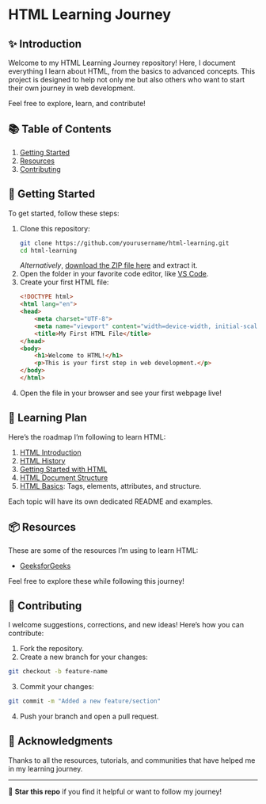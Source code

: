 # HTML Learning Journey 

## ✨ Introduction

Welcome to my HTML Learning Journey repository! Here, I document everything I learn about HTML, from the basics to advanced concepts. This project is designed to help not only me but also others who want to start their own journey in web development.

Feel free to explore, learn, and contribute!

## 📚 Table of Contents

1. [Getting Started](#getting-started)
8. [Resources](#resources)
9. [Contributing](#contributing)

## 🚀 Getting Started

To get started, follow these steps:

1. Clone this repository:
	```bash
	git clone https://github.com/yourusername/html-learning.git
	cd html-learning
	```
	_Alternatively_, [download the ZIP file here](https://github.com/lakshminadhm/HTML_Learning/archive/refs/heads/main.zip) and extract it.
2. Open the folder in your favorite code editor, like [VS Code](https://code.visualstudio.com/).
3. Create your first HTML file:
	```html
	<!DOCTYPE html>
	<html lang="en">
	<head>
	    <meta charset="UTF-8">
	    <meta name="viewport" content="width=device-width, initial-scale=1.0">
	    <title>My First HTML File</title>
	</head>
	<body>
	    <h1>Welcome to HTML!</h1>
	    <p>This is your first step in web development.</p>
	</body>
	</html>
	```
4. Open the file in your browser and see your first webpage live!

## 🎯 Learning Plan

Here’s the roadmap I’m following to learn HTML:
1. [HTML Introduction](./introduction/README.md)
2. [HTML History](./history/README.md)
3. [Getting Started with HTML](./getting-started/README.md)
4. [HTML Document Structure](./html-structure/README.md)
5. [HTML Basics](./basics/README.md): Tags, elements, attributes, and structure.

Each topic will have its own dedicated README and examples.

## 📦 Resources

These are some of the resources I’m using to learn HTML:
- [GeeksforGeeks](https://www.geeksforgeeks.org/html-tutorial/)

Feel free to explore these while following this journey!

## 🤝 Contributing

I welcome suggestions, corrections, and new ideas! Here’s how you can contribute:
1. Fork the repository.
2. Create a new branch for your changes:
```bash
git checkout -b feature-name
```
3. Commit your changes:
```bash
git commit -m "Added a new feature/section"
```
4. Push your branch and open a pull request.

## 🙌 Acknowledgments

Thanks to all the resources, tutorials, and communities that have helped me in my learning journey.

---

🌟 **Star this repo** if you find it helpful or want to follow my journey!